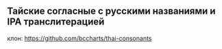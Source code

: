 ## Тайские согласные с русскими названиями и IPA транслитерацией

клон: https://github.com/bccharts/thai-consonants

